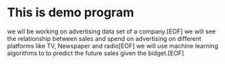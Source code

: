 # This is demo program

we wll be working on advertising data set of a company.[EOF]
we will see the relationship between sales and spend on advertising on different platforms like TV, Newspaper and radio[EOF]
we will use machine learning algorithms to to predict the future sales given the bidget.[EOF]
